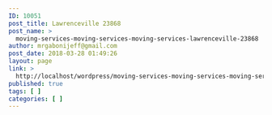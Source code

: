 ```yaml
---
ID: 10051
post_title: Lawrenceville 23868
post_name: >
  moving-services-moving-services-moving-services-lawrenceville-23868
author: mrgabonijeff@gmail.com
post_date: 2018-03-28 01:49:26
layout: page
link: >
  http://localhost/wordpress/moving-services-moving-services-moving-services-lawrenceville-23868/
published: true
tags: [ ]
categories: [ ]
---
```

